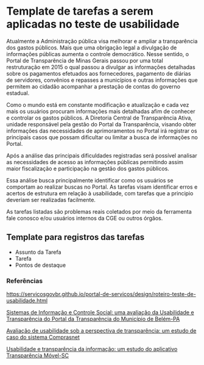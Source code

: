 # Template de tarefas a serem aplicadas no teste de usabilidade

Atualmente a Administração pública visa melhorar e ampliar a transparência dos gastos públicos. Mais que uma obrigação legal a divulgação de informações públicas aumenta o controle democrático. Nesse sentido, o Portal de Transparência de Minas Gerais passou por uma total restruturação em 2015 o qual passou a divulgar as informações detalhadas sobre os pagamentos efetuados aos fornecedores,  pagamento de diárias de servidores,  convênios e repasses a municípios e outras informações que permitem ao cidadão acompanhar a prestação de contas do governo estadual.

Como o mundo está em constante modificação e atualização e cada vez mais os usuários procuram informações mais detalhadas afim de conhecer e controlar os gastos públicos. A Diretoria Central de Transparência Ativa, unidade responsável pela gestão do Portal da Transparência, visando obter informações das necessidades de aprimoramentos no Portal irá registrar os principais casos que possam dificultar ou limitar a busca de informações no Portal.

Após a análise das principais dificuldades registradas será possível analisar as necessidades de acesso as informações públicas permitindo assim  maior fiscalização e participação na gestão dos gastos públicos.

Essa análise busca principalmente identificar como os usuários se comportam ao realizar buscas no Portal. As tarefas visam identificar erros e acertos de estrutura em relação à usabilidade, com tarefas que a principio deveriam ser realizadas facilmente.

As tarefas listadas são problemas reais coletados por meio da ferramenta fale conosco e/ou usuários internos da CGE ou outros órgãos.

## Template para registros das tarefas

* Assunto da Tarefa
* Tarefa
* Pontos de destaque

### Referências

https://servicosgovbr.github.io/portal-de-servicos/design/roteiro-teste-de-usabilidade.html

[Sistemas de Informação e Controle Social: uma avaliação da Usabilidade e Transparência do Portal da Transparência do Município de Belém-PA](http://bdta.ufra.edu.br/jspui/bitstream/123456789/526/1/Sistemas%20de%20Informa%C3%A7%C3%A3o%20e%20Controle%20Social%20uma%20avalia%C3%A7%C3%A3o%20da%20Usabilidade%20e%20Transpar%C3%AAncia%20do%20Portal%20da%20Transpar%C3%AAncia%20do%20Munic%C3%ADpio%20de%20Bel%C3%A9m-PA.pdf.)

[Avaliação de usabilidade sob a perspectiva de transparência: um estudo de caso do sistema Comprasnet](https://repositorio.ufpe.br/handle/123456789/15048)

[Usabilidade e transparência da informação: um estudo do aplicativo Transparência Móvel-SC](http://navus.sc.senac.br/index.php/navus/article/view/714)